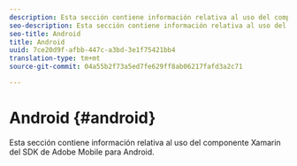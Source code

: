 ```yaml
---
description: Esta sección contiene información relativa al uso del componente Xamarin del SDK de Adobe Mobile para Android.
seo-description: Esta sección contiene información relativa al uso del componente Xamarin del SDK de Adobe Mobile para Android.
seo-title: Android
title: Android
uuid: 7ce20d9f-afbb-447c-a3bd-3e1f75421bb4
translation-type: tm+mt
source-git-commit: 04a55b2f73a5ed7fe629ff8ab06217fafd3a2c71

---
```



# Android {#android}

Esta sección contiene información relativa al uso del componente Xamarin del SDK de Adobe Mobile para Android.

